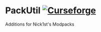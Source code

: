 
# PackUtil [![Curseforge](http://cf.way2muchnoise.eu/full_packutil_downloads.svg)](https://minecraft.curseforge.com/projects/packutil)

Additions for Nick1st's Modpacks

